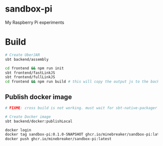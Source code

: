 # sandbox-pi

My Raspberry Pi experiments


# Build

```bash
# Create UberJAR
sbt backend/assembly

cd frontend && npm run init
sbt frontend/fastLinkJS
sbt frontend/fullLinkJS
cd frontend && npm run build # this will copy the output js to the backend resource dir. TODO: should use generated dir

```

## Publish docker image

```bash
# FIXME: cross build is not working. must wait for sbt-native-packager to fix it.

# Create Docker image
sbt backend/docker:publishLocal

docker login
docker tag sandbox-pi:0.1.0-SNAPSHOT ghcr.io/minebreaker/sandbox-pi:latest
docker push ghcr.io/minebreaker/sandbox-pi:latest  
```
